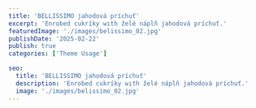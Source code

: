```yaml
---
title: 'BELLISSIMO jahodová príchuť'
excerpt: 'Enrobed cukríky wıth želé náplň jahodová príchuť.'
featuredImage: './images/belissimo_02.jpg'
publishDate: '2025-02-22'
publish: true
categories: ['Theme Usage']

seo:
  title: 'BELLISSIMO jahodová príchuť'
  description: 'Enrobed cukríky wıth želé náplň jahodová príchuť.'
  image: './images/belissimo_02.jpg'
---
```

